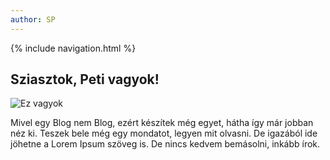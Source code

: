 ```yaml
---
author: SP
---
```

{% include navigation.html %}

## Sziasztok, Peti vagyok! 

![Ez vagyok](https://scontent.fbud5-1.fna.fbcdn.net/v/t1.6435-9/53514140_2238139342875352_3254089110050045952_n.jpg?_nc_cat=108&ccb=1-5&_nc_sid=09cbfe&_nc_ohc=CJxjf2Zq1kcAX8f6yIH&_nc_ht=scontent.fbud5-1.fna&oh=09d3f9223340c04c37a659ea7c7d271f&oe=61AC1854)

Mivel egy Blog nem Blog, ezért készítek még egyet, hátha így már jobban néz ki.
Teszek bele még egy mondatot, legyen mit olvasni. 
De igazából ide jöhetne a Lorem Ipsum szöveg is. 
De nincs kedvem bemásolni, inkább írok. 
